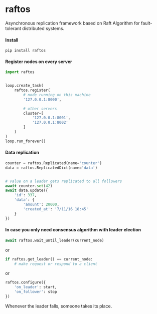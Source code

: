 # raftos

Asynchronous replication framework based on Raft Algorithm for fault-tolerant distributed systems.

#### Install

```
pip install raftos
```

#### Register nodes on every server

```python
import raftos


loop.create_task(
    raftos.register(
        # node running on this machine
        '127.0.0.1:8000',

        # other servers
        cluster=[
            '127.0.0.1:8001',
            '127.0.0.1:8002'
        ]
    )
)
loop.run_forever()
```

#### Data replication

```python
counter = raftos.Replicated(name='counter')
data = raftos.ReplicatedDict(name='data')


# value on a leader gets replicated to all followers
await counter.set(42)
await data.update({
    'id': 337,
    'data': {
        'amount': 20000,
        'created_at': '7/11/16 18:45'
    }
})
```

#### In case you only need consensus algorithm with leader election

```python
await raftos.wait_until_leader(current_node)
```
or
```python
if raftos.get_leader() == current_node:
    # make request or respond to a client
```
or
```python
raftos.configure({
    'on_leader': start,
    'on_follower': stop
})
```

Whenever the leader falls, someone takes its place.
